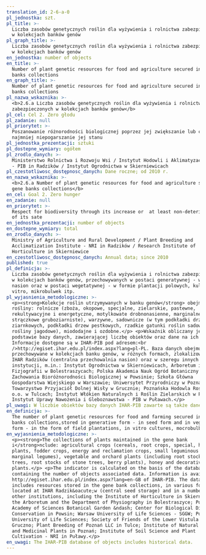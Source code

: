 ```yaml
---
translation_id: 2-6-a-0
pl_jednostka: szt.
pl_title: >-
  Liczba zasobów genetycznych roślin dla wyżywienia i rolnictwa zabezpieczonych
  w kolekcjach banków genów
pl_graph_title: >-
  Liczba zasobów genetycznych roślin dla wyżywienia i rolnictwa zabezpieczonych
  w kolekcjach banków genów
en_jednostka: number of objects
en_title: >-
  Number of plant genetic resources for food and agriculture secured in gene
  banks collections
en_graph_title: >-
  Number of plant genetic resources for food and agriculture secured in gene
  banks collections
pl_nazwa_wskaznika: >-
  <b>2.6.a Liczba zasobów genetycznych roślin dla wyżywienia i rolnictwa
  zabezpieczonych w kolekcjach banków genów</b>
pl_cel: Cel 2. Zero głodu
pl_zadanie: null
pl_priorytet: >-
  Poszanowanie różnorodności biologicznej poprzez jej zwiększanie lub co
  najmniej niepogarszanie jej stanu
pl_jednostka_prezentacji: sztuki
pl_dostepne_wymiary: ogółem
pl_zrodlo_danych: >-
  Ministerstwo Rolnictwa i Rozwoju Wsi / Instytut Hodowli i Aklimatyzacji Roślin
  - PIB in Radzików / Instytut Ogrodnictwa w Skierniewicach
pl_czestotliwosc_dostępnosc_danych: Dane roczne; od 2010 r.
en_nazwa_wskaznika: >-
  <b>2.6.a Number of plant genetic resources for food and agriculture secured in
  gene banks collections</b>
en_cel: Goal 2. Zero hunger
en_zadanie: null
en_priorytet: >-
  Respect for biodiversity through its increase or  at least non-deterioration
  of its sate
en_jednostka_prezentacji: number of objects
en_dostepne_wymiary: total
en_zrodlo_danych: >-
  Ministry of Agriculture and Rural Development / Plant Breeding and
  Acclimatization Institute - NRI in Radzików / Research Institute of
  Horticulture in Skierniewice
en_czestotliwosc_dostępnosc_danych: Annual data; since 2010
published: true
pl_definicja: >-
  Liczba zasobów genetycznych roślin dla wyżywienia i rolnictwa zabezpieczonych
  w kolekcjach banków genów, przechowywanych w postaci generatywnej - w formie
  nasion oraz w postaci wegetatywnej - w formie plantacji polowych, kultur in
  vitro, mikrobulwek itp.
pl_wyjasnienia_metodologiczne: >-
  <p><strong>Kolekcje roślin utrzymywanych w banku genów</strong> obejmują
  rośliny: rolnicze (zboża, okopowe, specjalne, zielarskie, pastewne,
  rekultywacyjne i energetyczne, motylkowate drobnonasienne, marginalne rośliny
  strączkowe gruboziarniste), warzywne, sadownicze (w tym podkładki drzew
  ziarnkowych, podkładki drzew pestkowych, rzadkie gatunki roślin sadowniczych,
  rośliny jagodowe), miododajne i ozdobne.</p> <p>Wskaźnik obliczany jest na
  podstawie bazy danych, zawierającej liczbę obiektów oraz dane na ich temat.
  Informacje dostępne są w IHAR-PIB pod adresem:<br
  />http://egiset.ihar.edu.pl/index.aspx?lang=pl-PL. Baza danych obejmuje zasoby
  przechowywane w kolekcjach banku genów, w różnych formach, zlokalizowanych w
  IHAR Radzików (centralna przechowalnia nasion) oraz w szeregu innych
  instytucji, m.in.: Instytut Ogrodnictwa w Skierniewicach, Arboretum i Zakład
  Fizjografii w Bolestraszycach; Polska Akademia Nauk Ogród Botaniczny - Centrum
  Zachowania Bioróżnorodności Biologicznej w Powsinie; Szkoła Główna
  Gospodarstwa Wiejskiego w Warszawie; Uniwersytet Przyrodniczy w Poznaniu;
  Towarzystwo Przyjaciół Dolnej Wisły w Grucznie; Poznańska Hodowla Roślin Sp. z
  o.o. w Tulcach; Instytut Włókien Naturalnych i Roślin Zielarskich w Poznaniu;
  Instytut Uprawy Nawożenia i Gleboznawstwa - PIB w Puławach.</p>
pl_uwagi: W liczbie obiektów bazy danych IHAR-PIB zawarte są także dane historyczne.
en_definicja: >-
  The number of plant genetic resources for food and farming secured in the gene
  banks collections,stored in generative form - in seed form and in vegetative
  form - in the form of field plantations, in vitro cultures, mocrobulbes, etc.
en_wyjasnienia_metodologiczne: >-
  <p><strong>The collections of plants maintained in the gene bank
  i</strong>nclude: agricultural crops (cereals, root crops, special, herbage
  plants, fodder crops, energy and reclamation crops, small leguminous plants,
  marginal legumes), vegetable and orchard plants (including root stocks of seed
  trees, root stocks of stone trees, berry plants), honey and decorative
  plants.</p> <p>The indicator is calculated on the basis of the database
  containing the number of objects associated data. Information is available at:
  http://egiset.ihar.edu.pl/index.aspx?lang=en-GB of IHAR-PIB. The database
  includes resources stored in the gene bank collections, in various forms,
  located at IHAR Radzik&oacute;w (central seed storage) and in a number of
  other institutions, including the Institute of Horticulture in Skierniewice,
  the Arboretum and the Department of Physiography in Bolestraszyce; Polish
  Academy of Sciences Botanical Garden &ndash; Center for Biological Diversity
  Conservation in Powsin; Warsaw University of Life Sciences - SGGW; Poznan
  University of Life Sciences; Society of Friends of the Lower Vistula River in
  Gruczno; Plant Breeding of Poznań LLC in Tulce; Institute of Natural Fibres
  and Medicinal Plants in Poznań; Institute of Soil Science and Plant
  Cultivation - NRI in Puławy.</p>
en_uwagi: The IHAR-PIB database of objects includes historical data.
---
```

